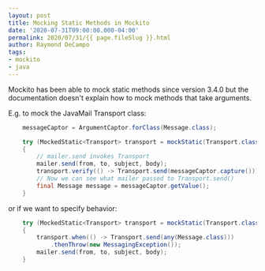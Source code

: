 ```yaml
---
layout: post
title: Mocking Static Methods in Mockito
date: '2020-07-31T09:00:00.000-04:00'
permalink: 2020/07/31/{{ page.fileSlug }}.html
author: Raymond DeCampo
tags:
- mockito
- java
---
```


Mockito has been able to mock static methods since version 3.4.0 but the documentation doesn't explain how to mock methods that take arguments.
<!-- excerpt -->

E.g. to mock the JavaMail Transport class:

```java
    messageCaptor = ArgumentCaptor.forClass(Message.class);

    try (MockedStatic<Transport> transport = mockStatic(Transport.class))
    {
        // mailer.send invokes Transport
        mailer.send(from, to, subject, body);
        transport.verify(() -> Transport.send(messageCaptor.capture()));
        // Now we can see what mailer passed to Transport.send()
        final Message message = messageCaptor.getValue();
    }
```

or if we want to specify behavior:

```java
    try (MockedStatic<Transport> transport = mockStatic(Transport.class))
    {
        transport.when(() -> Transport.send(any(Message.class)))
            .thenThrow(new MessagingException());
        mailer.send(from, to, subject, body);
    }
```
